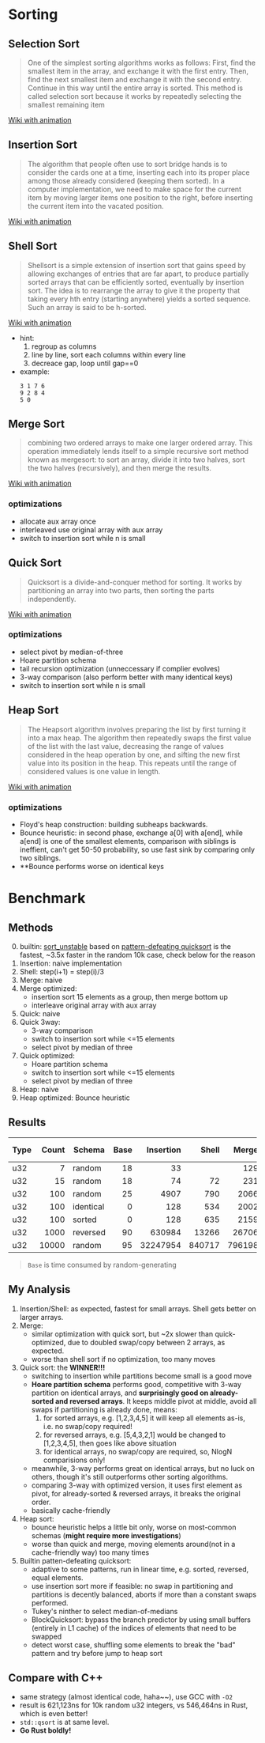 # Sorting


## Selection Sort
> One of the simplest sorting algorithms works as follows: First, find the smallest item in the array, and exchange it with the first entry. Then, find the next smallest item and exchange it with the second entry. Continue in this way until the entire array is sorted. This method is called selection sort because it works by repeatedly selecting the smallest remaining item

[Wiki with animation](https://en.wikipedia.org/wiki/Selection_sort)

## Insertion Sort
> The algorithm that people often use to sort bridge hands is to consider the cards one at a time, inserting each into its proper place among those already considered (keeping them sorted). In a computer implementation, we need to make space for the current item by moving larger items one position to the right, before inserting the current item into the vacated position.

[Wiki with animation](https://en.wikipedia.org/wiki/Insertion_sort)

## Shell Sort
> Shellsort is a simple extension of insertion sort that gains speed by allowing exchanges of entries that are far apart, to produce partially sorted arrays that can be efficiently sorted, eventually by insertion sort. The idea is to rearrange the array to give it the property that taking every hth entry (starting anywhere) yields a sorted sequence. Such an array is said to be h-sorted.

[Wiki with animation](https://en.wikipedia.org/wiki/Shellsort)

- hint:
    1. regroup as columns
    2. line by line, sort each columns within every line
    3. decreace gap, loop until gap==0
- example:
    ```
    3 1 7 6
    9 2 8 4
    5 0
    ```

## Merge Sort
> combining two ordered arrays to make one larger ordered array. This operation immediately lends itself to a simple recursive sort method known as mergesort: to sort an array, divide it into two halves, sort the two halves (recursively), and then merge the results.

[Wiki with animation](https://en.wikipedia.org/wiki/Mergesort)

### optimizations
- allocate aux array once
- interleaved use original array with aux array
- switch to insertion sort while n is small

## Quick Sort
> Quicksort is a divide-and-conquer method for sorting. It works by partitioning an array into two parts, then sorting the parts independently.

[Wiki with animation](https://en.wikipedia.org/wiki/Quicksort)

### optimizations
- select pivot by median-of-three
- Hoare partition schema
- tail recursion optimization (unneccessary if complier evolves)
- 3-way comparison (also perform better with many identical keys)
- switch to insertion sort while n is small

## Heap Sort
> The Heapsort algorithm involves preparing the list by first turning it into a max heap. The algorithm then repeatedly swaps the first value of the list with the last value, decreasing the range of values considered in the heap operation by one, and sifting the new first value into its position in the heap. This repeats until the range of considered values is one value in length.

[Wiki with animation](https://en.wikipedia.org/wiki/Heapsort)

### optimizations
- Floyd's heap construction: building subheaps backwards.
- Bounce heuristic: in second phase, exchange a[0] with a[end], while a[end] is one of the smallest elements, comparison with siblings is ineffient, can't get 50-50 probability, so use fast sink by comparing only two siblings.
- **Bounce performs worse on identical keys

# Benchmark

## Methods
0. builtin: [sort_unstable](https://doc.rust-lang.org/std/vec/struct.Vec.html#method.sort_unstable) based on [pattern-defeating quicksort](https://github.com/orlp/pdqsort) is the fastest, ~3.5x faster in the random 10k case, check below for the reason
1. Insertion: naive implementation
2. Shell: step(i+1) = step(i)/3
3. Merge: naive
4. Merge optimized:
    - insertion sort 15 elements as a group, then merge bottom up
    - interleave original array with aux array
5. Quick: naive
6. Quick 3way:
    - 3-way comparison
    - switch to insertion sort while <=15 elements
    - select pivot by median of three
7. Quick optimized:
    - Hoare partition schema
    - switch to insertion sort while <=15 elements
    - select pivot by median of three
8. Heap: naive
9. Heap optimized: Bounce heuristic

## Results

| **Type** | **Count** | **Schema** | Base | Insertion | Shell | Merge | Merge Opt | Quick | Quick 3way |Quick Optimized| Heap | Heap Optimized |
|---|---:|---|---:|----:|---:|---:|---:|---:|---:|---:|---:|---:|
| u32 | 7 | random | 18 | 33 | |129 |65 | 41 | 37 | 37 | 45 | 48 |
| u32 | 15 | random | 18 | 74 |72|231|135 | 75 | 80 | 77 | 105 | 111 |
| u32 | 100 | random | 25 | 4907|790|2066|1292 | 658 | 879 |626 | 1181 | 1081 |
| u32 | 100 | identical | 0 | 128 |534|2002|860 | 631 | 129 | 387 | 346 | 1094 |
| u32 | 100 | sorted | 0 | 128 |635| 2159|883| 3380 | 1340 | 219 | 1361 | 1215 |
| u32 | 1000 | reversed | 90 | 630984 |13266|26706|22542 | 270252 | 31359 | 5085 | 44467 | 45845 |
| u32 | 10000 | random | 95 | 32247954 |840717|796198|674673 | 551410 | 624298 | 546464 | 777537 | 799576 |

> `Base` is time consumed by random-generating

## My Analysis
1. Insertion/Shell: as expected, fastest for small arrays. Shell gets better on larger arrays.
2. Merge:
    - similar optimization with quick sort, but ~2x slower than quick-optimized, due to doubled swap/copy between 2 arrays, as expected.
    - worse than shell sort if no optimization, too many moves
3. Quick sort: the **WINNER!!!**
    - switching to insertion while partitions become small is a good move
    - **Hoare partition schema** performs good, competitive with 3-way partition on identical arrays, and **surprisingly good on already-sorted and reversed arrays**. It keeps middle pivot at middle, avoid all swaps if partitioning is already done, means:
      1. for sorted arrays, e.g. [1,2,3,4,5] it will keep all elements as-is, i.e. no swap/copy required!
      2. for reversed arrays, e.g. [5,4,3,2,1] would be changed to [1,2,3,4,5], then goes like above situation
      3. for identical arrays, no swap/copy are required, so, NlogN comparisions only!
    - meanwhile, 3-way performs great on identical arrays, but no luck on others, though it's still outperforms other sorting algorithms.
    - comparing 3-way with optimized version, it uses first element as pivot, for already-sorted & reversed arrays, it breaks the original order.
    - basically cache-friendly
4. Heap sort:
    - bounce heuristic helps a little bit only, worse on most-common schemas (**might require more investigations**)
    - worse than quick and merge, moving elements around(not in a cache-friendly way) too many times
5. Builtin patten-defeating quicksort:
    - adaptive to some patterns, run in linear time, e.g. sorted, reversed, equal elements.
    - use insertion sort more if feasible: no swap in partitioning and partitions is decently balanced, aborts if more than a constant swaps performed.
    - Tukey's ninther to select median-of-medians
    - BlockQuicksort: bypass the branch predictor by using small buffers (entirely in L1 cache) of the indices of elements that need to be swapped
    - detect worst case, shuffling some elements to break the "bad" pattern and try before jump to heap sort

## Compare with C++
- same strategy (almost identical code, haha~~), use GCC with `-O2`
- result is 621,123ns for 10k random u32 integers, vs 546,464ns in Rust, which is even better!
- `std::qsort` is at same level.
- **Go Rust boldly!**
